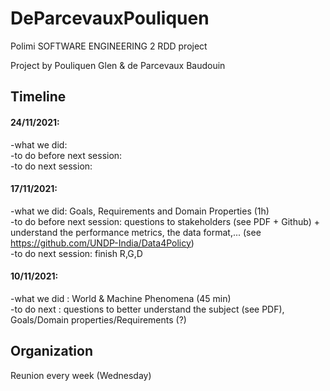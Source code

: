 # DeParcevauxPouliquen
Polimi SOFTWARE ENGINEERING 2 RDD project

Project by Pouliquen Glen & de Parcevaux Baudouin

## Timeline

#### 24/11/2021:
-what we did:  
-to do before next session:  
-to do next session:   

#### 17/11/2021:   
-what we did: Goals, Requirements and Domain Properties (1h)  
-to do before next session: questions to stakeholders (see PDF + Github) + understand the performance metrics, the data format,...  (see https://github.com/UNDP-India/Data4Policy)  
-to do next session: finish R,G,D   

#### 10/11/2021:  
-what we did : World & Machine Phenomena (45 min)  
-to do next : questions to better understand the subject (see PDF), Goals/Domain properties/Requirements (?)

## Organization
Reunion every week (Wednesday)
